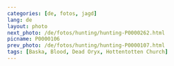 ```yaml
---
categories: [de, fotos, jagd]
lang: de
layout: photo
next_photo: /de/fotos/hunting/hunting-P0000262.html
picname: P0000106
prev_photo: /de/fotos/hunting/hunting-P0000107.html
tags: [Baska, Blood, Dead Oryx, Hottentotten Church]
---
```

